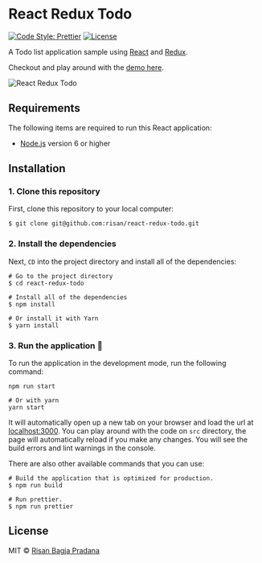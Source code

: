 # React Redux Todo

[![Code Style: Prettier](https://img.shields.io/badge/code_style-prettier-ff69b4.svg)](https://github.com/risan/react-redux-todo)
[![License](https://img.shields.io/github/license/risan/react-redux-todo.svg)](https://github.com/risan/react-redux-todo/blob/master/LICENSE.md)

A Todo list application sample using [React](https://reactjs.org) and [Redux](https://redux.js.org).

Checkout and play around with the [demo here](https://risan.io/react-redux-todo).

![React Redux Todo](https://media.giphy.com/media/xULW8AJ0JxuNXB4HKw/source.gif)

## Requirements

The following items are required to run this React application:

* [Node.js](https://nodejs.org) version 6 or higher

## Installation

### 1. Clone this repository

First, clone this repository to your local computer:

```shell
$ git clone git@github.com:risan/react-redux-todo.git
```

### 2. Install the dependencies
Next, `CD` into the project directory and install all of the dependencies:

```shell
# Go to the project directory
$ cd react-redux-todo

# Install all of the dependencies
$ npm install

# Or install it with Yarn
$ yarn install
```

### 3. Run the application 🎉

To run the application in the development mode, run the following command:

```shell
npm run start

# Or with yarn
yarn start
```

It will automatically open up a new tab on your browser and load the url at [localhost:3000](http://localhost:3000). You can play around with the code on `src` directory, the page will automatically reload if you make any changes. You will see the build errors and lint warnings in the console.

There are also other available commands that you can use:

```shell
# Build the application that is optimized for production.
$ npm run build

# Run prettier.
$ npm run prettier
```

## License

MIT © [Risan Bagja Pradana](https://risan.io)
